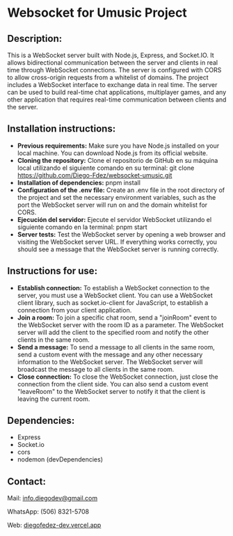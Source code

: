 # Websocket for Umusic Project

## Description:

<p>This is a WebSocket server built with Node.js, Express, and Socket.IO. It allows bidirectional communication between the server and clients in real time through WebSocket connections. The server is configured with CORS to allow cross-origin requests from a whitelist of domains. The project includes a WebSocket interface to exchange data in real time. The server can be used to build real-time chat applications, multiplayer games, and any other application that requires real-time communication between clients and the server.</p>

## Installation instructions:

<ul style="display:flex;flex-direction:column">
<li><strong>Previous requirements:</strong> Make sure you have Node.js installed on your local machine. You can download Node.js from its official website.</li>
<li><strong>Cloning the repository:</strong> Clone el repositorio de GitHub en su máquina local utilizando el siguiente comando en su terminal: git clone <a href='https://github.com/Diego-Fdez/websocket-umusic.git'>https://github.com/Diego-Fdez/websocket-umusic.git</a></li>
<li><strong>Installation of dependencies:</strong> pnpm install</li>
<li><strong>Configuration of the .env file:</strong> Create an .env file in the root directory of the project and set the necessary environment variables, such as the port the WebSocket server will run on and the domain whitelist for CORS.</li>
<li><strong>Ejecución del servidor:</strong> Ejecute el servidor WebSocket utilizando el siguiente comando en la terminal: pnpm start</li>
<li><strong>Server tests:</strong> Test the WebSocket server by opening a web browser and visiting the WebSocket server URL. If everything works correctly, you should see a message that the WebSocket server is running correctly.</li>
</ul>

## Instructions for use:

<ul style="display:flex;flex-direction:column">
<li><strong>Establish connection:</strong> To establish a WebSocket connection to the server, you must use a WebSocket client. You can use a WebSocket client library, such as socket.io-client for JavaScript, to establish a connection from your client application.</li>
<li><strong>Join a room:</strong> To join a specific chat room, send a "joinRoom" event to the WebSocket server with the room ID as a parameter. The WebSocket server will add the client to the specified room and notify the other clients in the same room.</li>
<li><strong>Send a message:</strong> To send a message to all clients in the same room, send a custom event with the message and any other necessary information to the WebSocket server. The WebSocket server will broadcast the message to all clients in the same room.</li>
<li><strong>Close connection:</strong> To close the WebSocket connection, just close the connection from the client side. You can also send a custom event "leaveRoom" to the WebSocket server to notify it that the client is leaving the current room.</li>
</ul>

## Dependencies:

<ul style="display:flex;flex-direction:column">
  <li>Express</li>
  <li>Socket.io</li>
  <li>cors</li>
  <li>nodemon (devDependencies)</li>
</ul>

## Contact:

<p>Mail: <a href="mailto:info.diegodev@gmail.com">info.diegodev@gmail.com</a></p>
<p>WhatsApp: (506) 8321-5708</p>
<p>Web: <a href="diegofedez-dev.vercel.app">diegofedez-dev.vercel.app</a></p>
